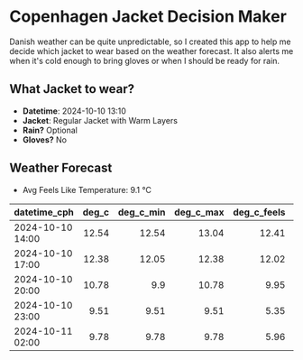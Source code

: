 
# Copenhagen Jacket Decision Maker

Danish weather can be quite unpredictable, so I created this app to help me decide which jacket to wear based on the weather forecast. 
It also alerts me when it's cold enough to bring gloves or when I should be ready for rain.

## What Jacket to wear?

- **Datetime**: 2024-10-10 13:10
- **Jacket**: Regular Jacket with Warm Layers
- **Rain?** Optional
- **Gloves?** No

## Weather Forecast
- Avg Feels Like Temperature: 9.1 °C

| datetime_cph     |   deg_c |   deg_c_min |   deg_c_max |   deg_c_feels | weather   | wind   | rain   |
|:-----------------|--------:|------------:|------------:|--------------:|:----------|:-------|:-------|
| 2024-10-10 14:00 |   12.54 |       12.54 |       13.04 |         12.41 | Rain      | High   | Low    |
| 2024-10-10 17:00 |   12.38 |       12.05 |       12.38 |         12.02 | Clouds    | High   | None   |
| 2024-10-10 20:00 |   10.78 |        9.9  |       10.78 |          9.95 | Clouds    | High   | None   |
| 2024-10-10 23:00 |    9.51 |        9.51 |        9.51 |          5.35 | Clouds    | High   | None   |
| 2024-10-11 02:00 |    9.78 |        9.78 |        9.78 |          5.96 | Clouds    | High   | None   |
        